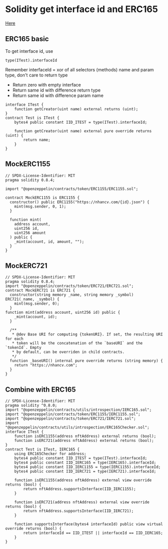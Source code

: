 # Solidity get interface id and ERC165
[Here](https://nhancv.medium.com/solidity-get-interface-id-and-erc165-190f0e2e3a9)

## ERC165 basic
To get interface id, use
```shell
type(ITest).interfaceId
```
Remember interfaceId = xor of all selectors (methods) name and param type, don't care to return type

- Return zero with empty interface
- Return same id with difference return type
- Return same id with difference param name

```shell
interface ITest {
    function getCreator(uint name) external returns (uint);
}
contract Test is ITest {
    bytes4 public constant IID_ITEST = type(ITest).interfaceId;   
    
    function getCreator(uint name) external pure override returns (uint) {
        return name;
    }
}
```

## MockERC1155
```
// SPDX-License-Identifier: MIT
pragma solidity 0.8.4;

import "@openzeppelin/contracts/token/ERC1155/ERC1155.sol";

contract MockERC1155 is ERC1155 {
  constructor() public ERC1155("https://nhancv.com/{id}.json") {
    mint(msg.sender, 0, 1);
  }

  function mint(
    address account,
    uint256 id,
    uint256 amount
  ) public {
    _mint(account, id, amount, "");
  }
}
```

## MockERC721
```shell
// SPDX-License-Identifier: MIT
pragma solidity 0.8.4;
import "@openzeppelin/contracts/token/ERC721/ERC721.sol";
contract MockERC721 is ERC721 {
  constructor(string memory _name, string memory _symbol) ERC721(_name, _symbol) {
    mint(msg.sender, 0);
  }
function mint(address account, uint256 id) public {
    _mint(account, id);
  }
  
  /**
   * @dev Base URI for computing {tokenURI}. If set, the resulting URI for each
   * token will be the concatenation of the `baseURI` and the `tokenId`. Empty
   * by default, can be overriden in child contracts.
   */
  function _baseURI() internal pure override returns (string memory) {
    return "https://nhancv.com";
  }
}
```

## Combine with ERC165
```shell
// SPDX-License-Identifier: MIT
pragma solidity ^0.8.0;
import "@openzeppelin/contracts/utils/introspection/IERC165.sol";
import "@openzeppelin/contracts/token/ERC1155/IERC1155.sol";
import "@openzeppelin/contracts/token/ERC721/IERC721.sol";
import "@openzeppelin/contracts/utils/introspection/ERC165Checker.sol";
interface ITest {
    function isERC1155(address nftAddress) external returns (bool);
    function isERC721(address nftAddress) external returns (bool);
}
contract Test is ITest, IERC165 {
    using ERC165Checker for address;
    bytes4 public constant IID_ITEST = type(ITest).interfaceId;
    bytes4 public constant IID_IERC165 = type(IERC165).interfaceId;
    bytes4 public constant IID_IERC1155 = type(IERC1155).interfaceId;
    bytes4 public constant IID_IERC721 = type(IERC721).interfaceId;
    
    function isERC1155(address nftAddress) external view override returns (bool) {
        return nftAddress.supportsInterface(IID_IERC1155);
    }    
    
    function isERC721(address nftAddress) external view override returns (bool) {
        return nftAddress.supportsInterface(IID_IERC721);
    }
    
    function supportsInterface(bytes4 interfaceId) public view virtual override returns (bool) {
        return interfaceId == IID_ITEST || interfaceId == IID_IERC165;
    }
}
```